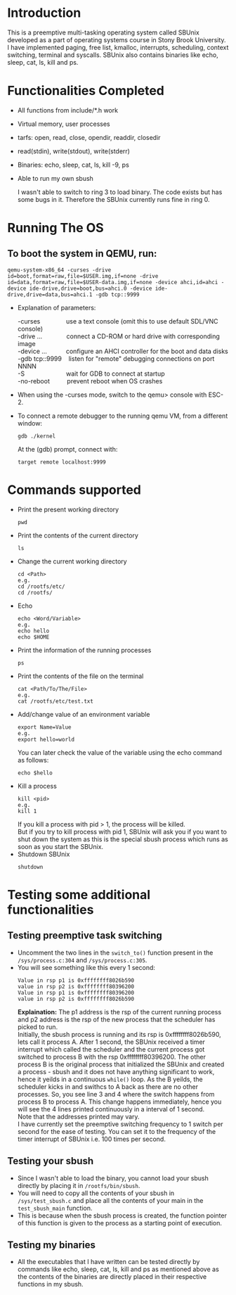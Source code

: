 # Introduction

This is a preemptive multi-tasking operating system called SBUnix
developed as a part of operating systems course in Stony Brook
University.
I have implemented paging, free list, kmalloc, interrupts, scheduling,
context switching, terminal and syscalls. SBUnix also contains binaries
like echo, sleep, cat, ls, kill and ps.

# Functionalities Completed

  * All functions from include/*.h work
  * Virtual memory, user processes
  * tarfs: open, read, close, opendir, readdir, closedir
  * read(stdin), write(stdout), write(stderr)
  * Binaries: echo, sleep, cat, ls, kill -9, ps
  * Able to run my own sbush

    I wasn't able to switch to ring 3 to load binary. The code exists
    but has some bugs in it. Therefore the SBUnix currently runs fine
    in ring 0.

# Running The OS

## To boot the system in QEMU, run:
```
qemu-system-x86_64 -curses -drive id=boot,format=raw,file=$USER.img,if=none -drive id=data,format=raw,file=$USER-data.img,if=none -device ahci,id=ahci -device ide-drive,drive=boot,bus=ahci.0 -device ide-drive,drive=data,bus=ahci.1 -gdb tcp::9999
```
  * Explanation of parameters:
  
    -curses         &nbsp;&nbsp;&nbsp;&nbsp;&nbsp;&nbsp;&nbsp;&nbsp;&nbsp;&nbsp;&nbsp;&nbsp;&nbsp; use a text console (omit this to use default SDL/VNC console)<br/>
    -drive ...      &nbsp;&nbsp;&nbsp;&nbsp;&nbsp;&nbsp;&nbsp;&nbsp;&nbsp;&nbsp;&nbsp;&nbsp; connect a CD-ROM or hard drive with corresponding image<br/>
    -device ...     &nbsp;&nbsp;&nbsp;&nbsp;&nbsp;&nbsp;&nbsp;&nbsp;&nbsp; configure an AHCI controller for the boot and data disks<br/>
    -gdb tcp::9999  &nbsp;&nbsp; listen for "remote" debugging connections on port NNNN<br/>
    -S              &nbsp;&nbsp;&nbsp;&nbsp;&nbsp;&nbsp;&nbsp;&nbsp;&nbsp;&nbsp;&nbsp;&nbsp;&nbsp;&nbsp;&nbsp;&nbsp;&nbsp;&nbsp;&nbsp;&nbsp;&nbsp;&nbsp; wait for GDB to connect at startup<br/>
    -no-reboot      &nbsp;&nbsp;&nbsp;&nbsp;&nbsp;&nbsp;&nbsp;&nbsp; prevent reboot when OS crashes

  * When using the -curses mode, switch to the qemu> console with ESC-2.

  * To connect a remote debugger to the running qemu VM, from a different window:
    ```
    gdb ./kernel
    ```

    At the (gdb) prompt, connect with:
    ```
    target remote localhost:9999
    ```

# Commands supported

  * Print the present working directory
    ```
    pwd
    ```
  * Print the contents of the current directory
    ```
    ls
    ```
  * Change the current working directory
    ```
    cd <Path>
    e.g.
    cd /rootfs/etc/
    cd /rootfs/
    ```
  * Echo
    ```
    echo <Word/Variable>
    e.g.
    echo hello
    echo $HOME
    ```
  * Print the information of the running processes
    ```
    ps
    ```
  * Print the contents of the file on the terminal
    ```
    cat <Path/To/The/File>
    e.g.
    cat /rootfs/etc/test.txt
    ```
  * Add/change value of an environment variable
    ```
    export Name=Value
    e.g.
    export hello=world
    ```
    You can later check the value of the variable using the echo command as follows:
    ```
    echo $hello
    ```
  * Kill a process
    ```
    kill <pid>
    e.g.
    kill 1
    ```
    If you kill a process with pid > 1, the process will be killed.<br/>
    But if you try to kill process with pid 1, SBUnix will ask you if
    you want to shut down the system as this is the special sbush
    process which runs as soon as you start the SBUnix.
  * Shutdown SBUnix
      ```
      shutdown
      ```

# Testing some additional functionalities

## Testing preemptive task switching

  * Uncomment the two lines in the ```switch_to()``` function present
  in the ```/sys/process.c:304``` and ```/sys/process.c:305```.
  * You will see something like this every 1 second:
    ```
    Value in rsp p1 is 0xffffffff8026b590
    value in rsp p2 is 0xffffffff80396200
    Value in rsp p1 is 0xffffffff80396200
    value in rsp p2 is 0xffffffff8026b590
    ```
    <b>Explaination:</b>
  The p1 address is the rsp of the current running process and p2
  address is the rsp of the new process that the scheduler has picked
  to run. <br/>
  Initially, the sbush process is running and its rsp is
  0xffffffff8026b590, lets call it process A. After 1 second, the SBUnix
  received a timer interrupt which called the scheduler and the current
  process got switched to process B with the rsp 0xffffffff80396200.
  The other process B is the original process that initialized the
  SBUnix and created a process - sbush and it does not have anything
  significant to work, hence it yeilds in a continuous ```while()```
  loop. As the B yeilds, the scheduler kicks in and swithcs to A back
  as there are no other processes. So, you see line 3 and 4 where the
  switch happens from process B to process A. This change happens
  immediately, hence you will see the 4 lines printed continuously in a
  interval of 1 second. <br/>
  Note that the addresses printed may vary.<br/>
  I have currently set the preemptive switching frequency to 1 switch
  per second for the ease of testing. You can set it to the frequency
  of the timer interrupt of SBUnix i.e. 100 times per second.

## Testing your sbush

  * Since I wasn't able to load the binary, you cannot load your sbush
  directly by placing it in ```/rootfs/bin/sbush```.
  * You will need to copy all the contents of your sbush in
  ```/sys/test_sbush.c``` and place all the contents of your main in
  the ```test_sbush_main``` function.
  * This is because when the sbush process is created, the function
  pointer of this function is given to the process as a starting point
  of execution.

## Testing my binaries

  * All the executables that I have written can be tested directly by
  commands like echo, sleep, cat, ls, kill and ps as mentioned above as
  the contents of the binaries are directly placed in their respective
  functions in my sbush.






<!-- * Sleep for 's' seconds -->
<!-- sleep <Time in seconds> -->
<!-- e.g. -->
<!-- sleep 5 -->